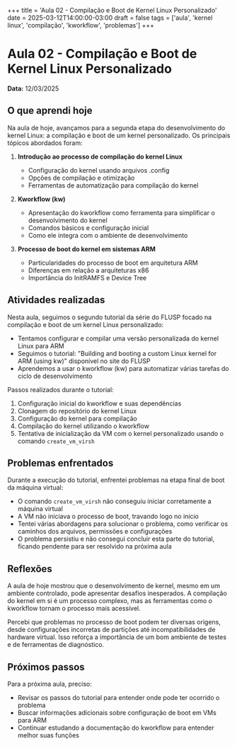 +++
title = 'Aula 02 - Compilação e Boot de Kernel Linux Personalizado'
date = 2025-03-12T14:00:00-03:00
draft = false
tags = ['aula', 'kernel linux', 'compilação', 'kworkflow', 'problemas']
+++

# Aula 02 - Compilação e Boot de Kernel Linux Personalizado

**Data:** 12/03/2025

## O que aprendi hoje

Na aula de hoje, avançamos para a segunda etapa do desenvolvimento do kernel Linux: a compilação e boot de um kernel personalizado. Os principais tópicos abordados foram:

1. **Introdução ao processo de compilação do kernel Linux**
   - Configuração do kernel usando arquivos .config
   - Opções de compilação e otimização
   - Ferramentas de automatização para compilação do kernel

2. **Kworkflow (kw)**
   - Apresentação do kworkflow como ferramenta para simplificar o desenvolvimento do kernel
   - Comandos básicos e configuração inicial
   - Como ele integra com o ambiente de desenvolvimento

3. **Processo de boot do kernel em sistemas ARM**
   - Particularidades do processo de boot em arquitetura ARM
   - Diferenças em relação a arquiteturas x86
   - Importância do InitRAMFS e Device Tree

## Atividades realizadas

Nesta aula, seguimos o segundo tutorial da série do FLUSP focado na compilação e boot de um kernel Linux personalizado:

- Tentamos configurar e compilar uma versão personalizada do kernel Linux para ARM
- Seguimos o tutorial: "Building and booting a custom Linux kernel for ARM (using kw)" disponível no site do FLUSP
- Aprendemos a usar o kworkflow (kw) para automatizar várias tarefas do ciclo de desenvolvimento

Passos realizados durante o tutorial:
1. Configuração inicial do kworkflow e suas dependências
2. Clonagem do repositório do kernel Linux
3. Configuração do kernel para compilação
4. Compilação do kernel utilizando o kworkflow
5. Tentativa de inicialização da VM com o kernel personalizado usando o comando `create_vm_virsh`

## Problemas enfrentados

Durante a execução do tutorial, enfrentei problemas na etapa final de boot da máquina virtual:

- O comando `create_vm_virsh` não conseguiu iniciar corretamente a máquina virtual
- A VM não iniciava o processo de boot, travando logo no início
- Tentei várias abordagens para solucionar o problema, como verificar os caminhos dos arquivos, permissões e configurações
- O problema persistiu e não consegui concluir esta parte do tutorial, ficando pendente para ser resolvido na próxima aula

## Reflexões

A aula de hoje mostrou que o desenvolvimento de kernel, mesmo em um ambiente controlado, pode apresentar desafios inesperados. A compilação do kernel em si é um processo complexo, mas as ferramentas como o kworkflow tornam o processo mais acessível.

Percebi que problemas no processo de boot podem ter diversas origens, desde configurações incorretas de partições até incompatibilidades de hardware virtual. Isso reforça a importância de um bom ambiente de testes e de ferramentas de diagnóstico.

## Próximos passos

Para a próxima aula, preciso:
- Revisar os passos do tutorial para entender onde pode ter ocorrido o problema
- Buscar informações adicionais sobre configuração de boot em VMs para ARM
- Continuar estudando a documentação do kworkflow para entender melhor suas funções